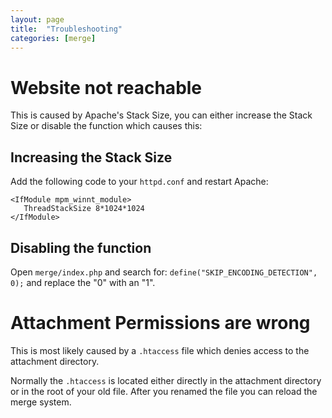 ```yaml
---
layout: page
title:  "Troubleshooting"
categories: [merge]
---
```


# Website not reachable
This is caused by Apache's Stack Size, you can either increase the Stack Size or disable the function which causes this:

## Increasing the Stack Size
Add the following code to your `httpd.conf` and restart Apache:

```
<IfModule mpm_winnt_module>
   ThreadStackSize 8*1024*1024
</IfModule>
```

## Disabling the function
Open `merge/index.php` and search for: `define("SKIP_ENCODING_DETECTION", 0);` and replace the "0" with an "1".

# Attachment Permissions are wrong
This is most likely caused by a `.htaccess` file which denies access to the attachment directory.

Normally the `.htaccess` is located either directly in the attachment directory or in the root of your old file. After you renamed the file you can reload the merge system.